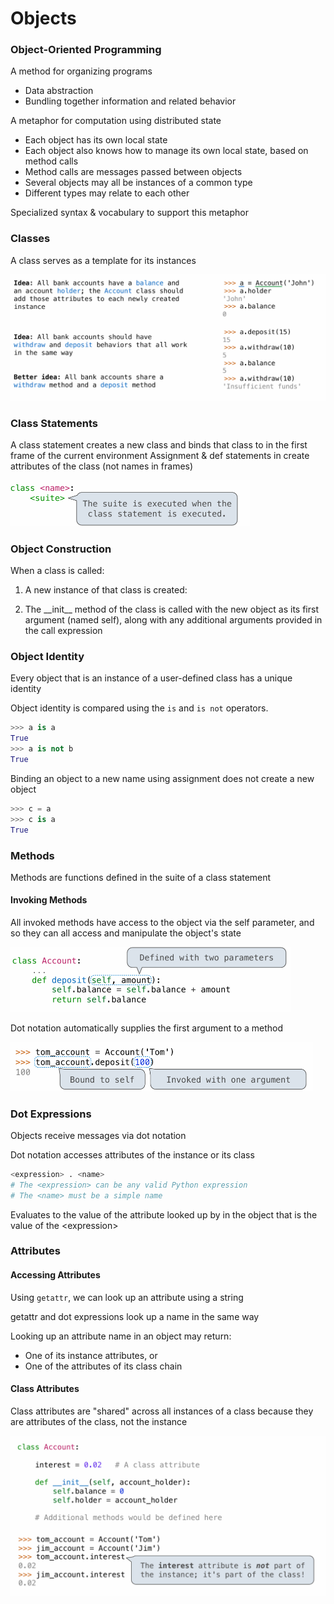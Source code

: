 # Objects

### Object-Oriented Programming

 A method for organizing programs

- Data abstraction 
- Bundling together information and related behavior 

A metaphor for computation using distributed state

- Each object has its own local state
- Each object also knows how to manage its own local state,  based on method calls
- Method calls are messages passed between objects
- Several objects may all be instances of a common type
- Different types may relate to each other

Specialized syntax & vocabulary to support this metaphor

### Classes

 A class serves as a template for its instances

<img src="images/image-20241211234424650.png" alt="image-20241211234424650" style="zoom:50%;" />

### Class Statements

A class statement creates a new class and binds that class to  in the first frame of  the current environment
Assignment & def statements in  create attributes of the class (not names in frames)

<img src="images/image-20241211234528957.png" alt="image-20241211234528957" style="zoom:50%;" />

### Object Construction

When a class is called: 

1. A new instance of that class is created:

2. The __init\_\_ method of the class is called with the new object as its first  argument (named self), along with any additional arguments provided in the  call expression

### Object Identity

Every object that is an instance of a user-defined class has a unique identity

Object identity is compared using the `is` and `is not` operators.

```python
>>> a is a
True
>>> a is not b
True
```

Binding an object to a new name using assignment does not create a new object

```python
>>> c = a 
>>> c is a 
True
```

### Methods

 Methods are functions defined in the suite of a class statement

#### Invoking Methods

All invoked methods have access to the object via the self parameter, and so they can all  access and manipulate the object's state

<img src="images/image-20241211235245833.png" alt="image-20241211235245833" style="zoom:50%;" />

Dot notation automatically supplies the first argument to a method

<img src="images/image-20241211235312197.png" alt="image-20241211235312197" style="zoom:50%;" />

### Dot Expressions

Objects receive messages via dot notation  

Dot notation accesses attributes of the instance or its class

```python
<expression> . <name>
# The <expression> can be any valid Python expression
# The <name> must be a simple name
```

Evaluates to the value of the attribute looked up by  in the object  that is the value of the <expression\>

### Attributes

#### Accessing Attributes

Using `getattr`, we can look up an attribute using a string

getattr and dot expressions look up a name in the same way

Looking up an attribute name in an object may return: 

- One of its instance attributes, or 
- One of the attributes of its class chain

#### Class Attributes

 Class attributes are "shared" across all instances of a class because they are attributes  of the class, not the instance

<img src="images/image-20241211235812206.png" alt="image-20241211235812206" style="zoom:50%;" />